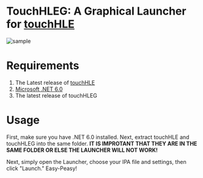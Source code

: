 # TouchHLEG: A Graphical Launcher for [touchHLE](https://github.com/hikari-no-yume/touchHLE)

![sample](https://user-images.githubusercontent.com/126808671/222534212-147b5b83-c803-41e2-b2d3-5c438093b13a.png)

# Requirements

1. The Latest release of [touchHLE](https://github.com/hikari-no-yume/touchHLE)
2. [Microsoft .NET 6.0](https://dotnet.microsoft.com/en-us/download)
3. The latest release of touchHLEG

# Usage
First, make sure you have .NET 6.0 installed. Next, extract touchHLE and touchHLEG into the same folder. **IT IS IMPROTANT THAT THEY ARE IN THE SAME FOLDER OR ELSE THE LAUNCHER WILL NOT WORK!**

Next, simply open the Launcher, choose your IPA file and settings, then click "Launch." Easy-Peasy!
